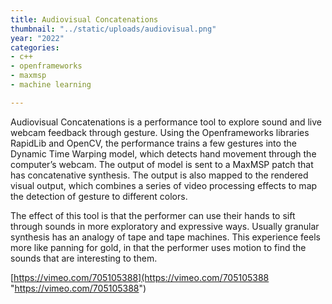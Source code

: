 ```yaml
---
title: Audiovisual Concatenations
thumbnail: "../static/uploads/audiovisual.png"
year: "2022"
categories:
- c++
- openframeworks
- maxmsp
- machine learning

---
```

Audiovisual Concatenations is a performance tool to explore sound and live webcam feedback through gesture. Using the Openframeworks libraries RapidLib and OpenCV, the performance trains a few gestures into the Dynamic Time Warping model, which detects hand movement through the computer’s webcam. The output of model is sent to a MaxMSP patch that has concatenative synthesis. The output is also mapped to the rendered visual output, which combines a series of video processing effects to map the detection of gesture to different colors.

The effect of this tool is that the performer can use their hands to sift through sounds in more exploratory and expressive ways. Usually granular synthesis has an analogy of tape and tape machines. This experience feels more like panning for gold, in that the performer uses motion to find the sounds that are interesting to them.

[https://vimeo.com/705105388](https://vimeo.com/705105388 "https://vimeo.com/705105388")
